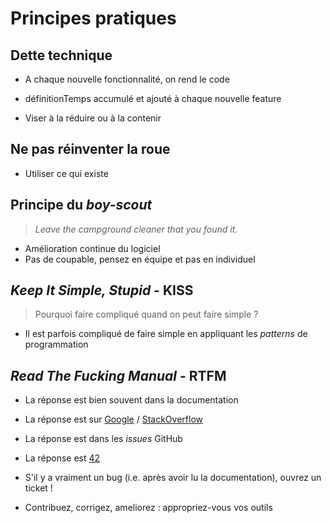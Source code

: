 # Principes pratiques


## Dette technique

* A chaque nouvelle fonctionnalité, on rend le code

* définitionTemps accumulé et ajouté à chaque nouvelle feature
* Viser à la réduire ou à la contenir


## Ne pas réinventer la roue

* Utiliser ce qui existe


## Principe du *boy-scout*

> *Leave the campground cleaner that you found it.*

* Amélioration continue du logiciel
* Pas de coupable, pensez en équipe et pas en individuel


## *Keep It Simple, Stupid* - KISS

> Pourquoi faire compliqué quand on peut faire simple ?

* Il est parfois compliqué de faire simple en appliquant les *patterns* de programmation


## *Read The Fucking Manual* - RTFM

* La réponse est bien souvent dans la documentation
* La réponse est sur [Google](http://lmgtfy.com/?q=google.fr&l=1) / [StackOverflow](http://lmgtfy.com/?q=stacksverflow.com&l=1)
* La réponse est dans les *issues* GitHub
* La réponse est [42](https://en.wikipedia.org/wiki/42_(number)#The_Hitchhiker.27s_Guide_to_the_Galaxy)


* S'il y a vraiment un bug (i.e. après avoir lu la documentation), ouvrez un ticket !
* Contribuez, corrigez, ameliorez : appropriez-vous vos outils